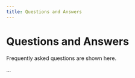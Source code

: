 ```yaml
---
title: Questions and Answers
---
```


# Questions and Answers

Frequently asked questions are shown here.

...
